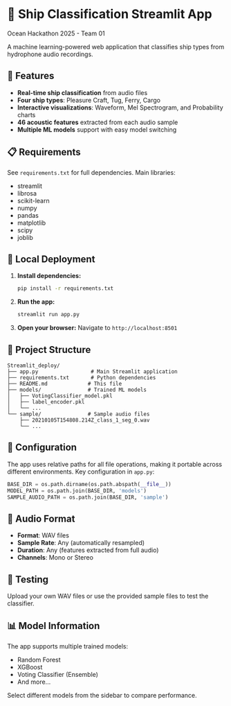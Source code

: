 # 🚢 Ship Classification Streamlit App

Ocean Hackathon 2025 - Team 01

A machine learning-powered web application that classifies ship types from hydrophone audio recordings.

## 🎯 Features

- **Real-time ship classification** from audio files
- **Four ship types**: Pleasure Craft, Tug, Ferry, Cargo
- **Interactive visualizations**: Waveform, Mel Spectrogram, and Probability charts
- **46 acoustic features** extracted from each audio sample
- **Multiple ML models** support with easy model switching

## 📋 Requirements

See `requirements.txt` for full dependencies. Main libraries:
- streamlit
- librosa
- scikit-learn
- numpy
- pandas
- matplotlib
- scipy
- joblib

## 🚀 Local Deployment

1. **Install dependencies:**
   ```bash
   pip install -r requirements.txt
   ```

2. **Run the app:**
   ```bash
   streamlit run app.py
   ```

3. **Open your browser:**
   Navigate to `http://localhost:8501`


## 📁 Project Structure

```
Streamlit_deploy/
├── app.py                 # Main Streamlit application
├── requirements.txt       # Python dependencies
├── README.md             # This file
├── models/               # Trained ML models
│   ├── VotingClassifier_model.pkl
│   ├── label_encoder.pkl
│   └── ...
└── sample/               # Sample audio files
    ├── 20210105T154808.214Z_class_1_seg_0.wav
    └── ...
```

## 🔧 Configuration

The app uses relative paths for all file operations, making it portable across different environments. Key configuration in `app.py`:

```python
BASE_DIR = os.path.dirname(os.path.abspath(__file__))
MODEL_PATH = os.path.join(BASE_DIR, 'models')
SAMPLE_AUDIO_PATH = os.path.join(BASE_DIR, 'sample')
```

## 🎵 Audio Format

- **Format**: WAV files
- **Sample Rate**: Any (automatically resampled)
- **Duration**: Any (features extracted from full audio)
- **Channels**: Mono or Stereo

## 🧪 Testing

Upload your own WAV files or use the provided sample files to test the classifier.

## 📊 Model Information

The app supports multiple trained models:
- Random Forest
- XGBoost
- Voting Classifier (Ensemble)
- And more...

Select different models from the sidebar to compare performance.

